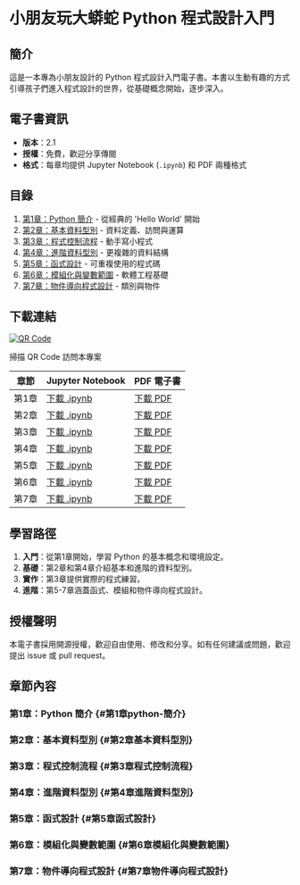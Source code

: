 # 小朋友玩大蟒蛇 Python 程式設計入門

## 簡介

這是一本專為小朋友設計的 Python 程式設計入門電子書。本書以生動有趣的方式引導孩子們進入程式設計的世界，從基礎概念開始，逐步深入。

## 電子書資訊

- **版本**：2.1
- **授權**：免費，歡迎分享傳閱
- **格式**：每章均提供 Jupyter Notebook (`.ipynb`) 和 PDF 兩種格式

## 目錄

1. [第1章：Python 簡介](#第1章python-簡介) - 從經典的 'Hello World' 開始
2. [第2章：基本資料型別](#第2章基本資料型別) - 資料定義、訪問與運算
3. [第3章：程式控制流程](#第3章程式控制流程) - 動手寫小程式
4. [第4章：進階資料型別](#第4章進階資料型別) - 更複雜的資料結構
5. [第5章：函式設計](#第5章函式設計) - 可重複使用的程式碼
6. [第6章：模組化與變數範圍](#第6章模組化與變數範圍) - 軟體工程基礎
7. [第7章：物件導向程式設計](#第7章物件導向程式設計) - 類別與物件

## 下載連結

[![QR Code](https://api.qrserver.com/v1/create-qr-code/?size=150x150&data=https://github.com/mkaoy2k/Kids-Lets-Play-Python)](https://github.com/mkaoy2k/Kids-Lets-Play-Python)

掃描 QR Code 訪問本專案

| 章節 | Jupyter Notebook | PDF 電子書 |
|------|------------------|------------|
| 第1章 | [下載 .ipynb](https://github.com/mkaoy2k/Kids-Lets-Play-Python/blob/main/2.1%20小朋友玩大蟒蛇%20Chapter1.ipynb) | [下載 PDF](https://github.com/mkaoy2k/Kids-Lets-Play-Python/blob/main/2.1%20小朋友玩大蟒蛇%20Chapter1%20ebook.pdf) |
| 第2章 | [下載 .ipynb](https://github.com/mkaoy2k/Kids-Lets-Play-Python/blob/main/2.1%20小朋友玩大蟒蛇%20Chapter2.ipynb) | [下載 PDF](https://github.com/mkaoy2k/Kids-Lets-Play-Python/blob/main/2.1%20小朋友玩大蟒蛇%20Chapter2%20ebook.pdf) |
| 第3章 | [下載 .ipynb](https://github.com/mkaoy2k/Kids-Lets-Play-Python/blob/main/2.1%20小朋友玩大蟒蛇%20Chapter3.ipynb) | [下載 PDF](https://github.com/mkaoy2k/Kids-Lets-Play-Python/blob/main/2.1%20小朋友玩大蟒蛇%20Chapter3%20ebook.pdf) |
| 第4章 | [下載 .ipynb](https://github.com/mkaoy2k/Kids-Lets-Play-Python/blob/main/2.1%20小朋友玩大蟒蛇%20Chapter4.ipynb) | [下載 PDF](https://github.com/mkaoy2k/Kids-Lets-Play-Python/blob/main/2.1%20小朋友玩大蟒蛇%20Chapter4%20ebook.pdf) |
| 第5章 | [下載 .ipynb](https://github.com/mkaoy2k/Kids-Lets-Play-Python/blob/main/2.1%20小朋友玩大蟒蛇%20Chapter5.ipynb) | [下載 PDF](https://github.com/mkaoy2k/Kids-Lets-Play-Python/blob/main/2.1%20小朋友玩大蟒蛇%20Chapter5%20ebook.pdf) |
| 第6章 | [下載 .ipynb](https://github.com/mkaoy2k/Kids-Lets-Play-Python/blob/main/2.1%20小朋友玩大蟒蛇%20Chapter6.ipynb) | [下載 PDF](https://github.com/mkaoy2k/Kids-Lets-Play-Python/blob/main/2.1%20小朋友玩大蟒蛇%20Chapter6%20ebook.pdf) |
| 第7章 | [下載 .ipynb](https://github.com/mkaoy2k/Kids-Lets-Play-Python/blob/main/2.1%20小朋友玩大蟒蛇%20Chapter7.ipynb) | [下載 PDF](https://github.com/mkaoy2k/Kids-Lets-Play-Python/blob/main/2.1%20小朋友玩大蟒蛇%20Chapter7%20ebook.pdf) |

## 學習路徑

1. **入門**：從第1章開始，學習 Python 的基本概念和環境設定。
2. **基礎**：第2章和第4章介紹基本和進階的資料型別。
3. **實作**：第3章提供實際的程式練習。
4. **進階**：第5-7章涵蓋函式、模組和物件導向程式設計。

## 授權聲明

本電子書採用開源授權，歡迎自由使用、修改和分享。如有任何建議或問題，歡迎提出 issue 或 pull request。

## 章節內容

### 第1章：Python 簡介 {#第1章python-簡介}

### 第2章：基本資料型別 {#第2章基本資料型別}

### 第3章：程式控制流程 {#第3章程式控制流程}

### 第4章：進階資料型別 {#第4章進階資料型別}

### 第5章：函式設計 {#第5章函式設計}

### 第6章：模組化與變數範圍 {#第6章模組化與變數範圍}

### 第7章：物件導向程式設計 {#第7章物件導向程式設計}
